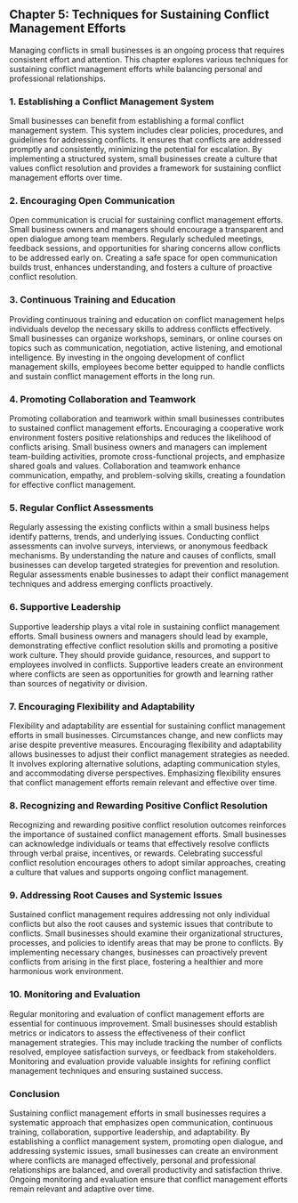 Chapter 5: Techniques for Sustaining Conflict Management Efforts
----------------------------------------------------------------

Managing conflicts in small businesses is an ongoing process that requires consistent effort and attention. This chapter explores various techniques for sustaining conflict management efforts while balancing personal and professional relationships.

### **1. Establishing a Conflict Management System**

Small businesses can benefit from establishing a formal conflict management system. This system includes clear policies, procedures, and guidelines for addressing conflicts. It ensures that conflicts are addressed promptly and consistently, minimizing the potential for escalation. By implementing a structured system, small businesses create a culture that values conflict resolution and provides a framework for sustaining conflict management efforts over time.

### **2. Encouraging Open Communication**

Open communication is crucial for sustaining conflict management efforts. Small business owners and managers should encourage a transparent and open dialogue among team members. Regularly scheduled meetings, feedback sessions, and opportunities for sharing concerns allow conflicts to be addressed early on. Creating a safe space for open communication builds trust, enhances understanding, and fosters a culture of proactive conflict resolution.

### **3. Continuous Training and Education**

Providing continuous training and education on conflict management helps individuals develop the necessary skills to address conflicts effectively. Small businesses can organize workshops, seminars, or online courses on topics such as communication, negotiation, active listening, and emotional intelligence. By investing in the ongoing development of conflict management skills, employees become better equipped to handle conflicts and sustain conflict management efforts in the long run.

### **4. Promoting Collaboration and Teamwork**

Promoting collaboration and teamwork within small businesses contributes to sustained conflict management efforts. Encouraging a cooperative work environment fosters positive relationships and reduces the likelihood of conflicts arising. Small business owners and managers can implement team-building activities, promote cross-functional projects, and emphasize shared goals and values. Collaboration and teamwork enhance communication, empathy, and problem-solving skills, creating a foundation for effective conflict management.

### **5. Regular Conflict Assessments**

Regularly assessing the existing conflicts within a small business helps identify patterns, trends, and underlying issues. Conducting conflict assessments can involve surveys, interviews, or anonymous feedback mechanisms. By understanding the nature and causes of conflicts, small businesses can develop targeted strategies for prevention and resolution. Regular assessments enable businesses to adapt their conflict management techniques and address emerging conflicts proactively.

### **6. Supportive Leadership**

Supportive leadership plays a vital role in sustaining conflict management efforts. Small business owners and managers should lead by example, demonstrating effective conflict resolution skills and promoting a positive work culture. They should provide guidance, resources, and support to employees involved in conflicts. Supportive leaders create an environment where conflicts are seen as opportunities for growth and learning rather than sources of negativity or division.

### **7. Encouraging Flexibility and Adaptability**

Flexibility and adaptability are essential for sustaining conflict management efforts in small businesses. Circumstances change, and new conflicts may arise despite preventive measures. Encouraging flexibility and adaptability allows businesses to adjust their conflict management strategies as needed. It involves exploring alternative solutions, adapting communication styles, and accommodating diverse perspectives. Emphasizing flexibility ensures that conflict management efforts remain relevant and effective over time.

### **8. Recognizing and Rewarding Positive Conflict Resolution**

Recognizing and rewarding positive conflict resolution outcomes reinforces the importance of sustained conflict management efforts. Small businesses can acknowledge individuals or teams that effectively resolve conflicts through verbal praise, incentives, or rewards. Celebrating successful conflict resolution encourages others to adopt similar approaches, creating a culture that values and supports ongoing conflict management.

### **9. Addressing Root Causes and Systemic Issues**

Sustained conflict management requires addressing not only individual conflicts but also the root causes and systemic issues that contribute to conflicts. Small businesses should examine their organizational structures, processes, and policies to identify areas that may be prone to conflicts. By implementing necessary changes, businesses can proactively prevent conflicts from arising in the first place, fostering a healthier and more harmonious work environment.

### **10. Monitoring and Evaluation**

Regular monitoring and evaluation of conflict management efforts are essential for continuous improvement. Small businesses should establish metrics or indicators to assess the effectiveness of their conflict management strategies. This may include tracking the number of conflicts resolved, employee satisfaction surveys, or feedback from stakeholders. Monitoring and evaluation provide valuable insights for refining conflict management techniques and ensuring sustained success.

### **Conclusion**

Sustaining conflict management efforts in small businesses requires a systematic approach that emphasizes open communication, continuous training, collaboration, supportive leadership, and adaptability. By establishing a conflict management system, promoting open dialogue, and addressing systemic issues, small businesses can create an environment where conflicts are managed effectively, personal and professional relationships are balanced, and overall productivity and satisfaction thrive. Ongoing monitoring and evaluation ensure that conflict management efforts remain relevant and adaptive over time.
